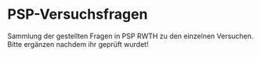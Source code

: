 # PSP-Versuchsfragen
Sammlung der gestellten Fragen in PSP RWTH zu den einzelnen Versuchen. Bitte ergänzen nachdem ihr geprüft wurdet!
